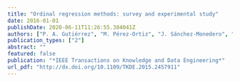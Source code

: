 ```yaml
---
title: "Ordinal regression methods: survey and experimental study"
date: 2016-01-01
publishDate: 2020-06-11T11:26:55.384041Z
authors: ["P. A. Gutiérrez", "M. Pérez-Ortiz", "J. Sánchez-Monedero", "F. Fernandez-Navarro", "C. Hervás-Martínez"]
publication_types: ["2"]
abstract: ""
featured: false
publication: "*IEEE Transactions on Knowledge and Data Engineering*"
url_pdf: "http://dx.doi.org/10.1109/TKDE.2015.2457911"
---
```


